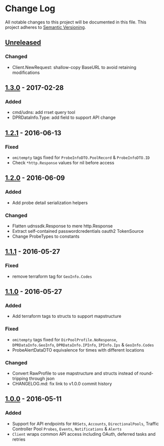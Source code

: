 # Change Log
All notable changes to this project will be documented in this file.
This project adheres to [Semantic Versioning](http://semver.org/).

## [Unreleased]
### Changed
- Client.NewRequest: shallow-copy BaseURL to avoid retaining modifications

## [1.3.0] - 2017-02-28
### Added
- cmd/udns: add rrset query tool
- DPRDataInfo.Type: add field to support API change

## [1.2.1] - 2016-06-13
### Fixed
* `omitempty` tags fixed for `ProbeInfoDTO.PoolRecord` & `ProbeInfoDTO.ID`
* Check `*http.Response` values for nil before access

## [1.2.0] - 2016-06-09
### Added
* Add probe detail serialization helpers

### Changed
* Flatten udnssdk.Response to mere http.Response
* Extract self-contained passwordcredentials oauth2 TokenSource
* Change ProbeTypes to constants

## [1.1.1] - 2016-05-27
### Fixed
* remove terraform tag for `GeoInfo.Codes`

## [1.1.0] - 2016-05-27
### Added
* Add terraform tags to structs to support mapstructure

### Fixed
* `omitempty` tags fixed for `DirPoolProfile.NoResponse`, `DPRDataInfo.GeoInfo`, `DPRDataInfo.IPInfo`, `IPInfo.Ips` & `GeoInfo.Codes`
* ProbeAlertDataDTO equivalence for times with different locations

### Changed
* Convert RawProfile to use mapstructure and structs instead of round-tripping through json
* CHANGELOG.md: fix link to v1.0.0 commit history

## [1.0.0] - 2016-05-11
### Added
* Support for API endpoints for `RRSets`, `Accounts`,  `DirectionalPools`, Traffic Controller Pool `Probes`, `Events`, `Notifications` & `Alerts`
* `Client` wraps common API access including OAuth, deferred tasks and retries

[Unreleased]: https://github.com/Ensighten/udnssdk/compare/v1.2.1...HEAD
[1.3.0]: https://github.com/Ensighten/udnssdk/compare/v1.2.1...v1.3.0
[1.2.1]: https://github.com/Ensighten/udnssdk/compare/v1.2.0...v1.2.1
[1.2.0]: https://github.com/Ensighten/udnssdk/compare/v1.1.1...v1.2.0
[1.1.1]: https://github.com/Ensighten/udnssdk/compare/v1.1.0...v1.1.1
[1.1.0]: https://github.com/Ensighten/udnssdk/compare/v1.0.0...v1.1.0
[1.0.0]: https://github.com/Ensighten/udnssdk/compare/v0.0.0...v1.0.0
